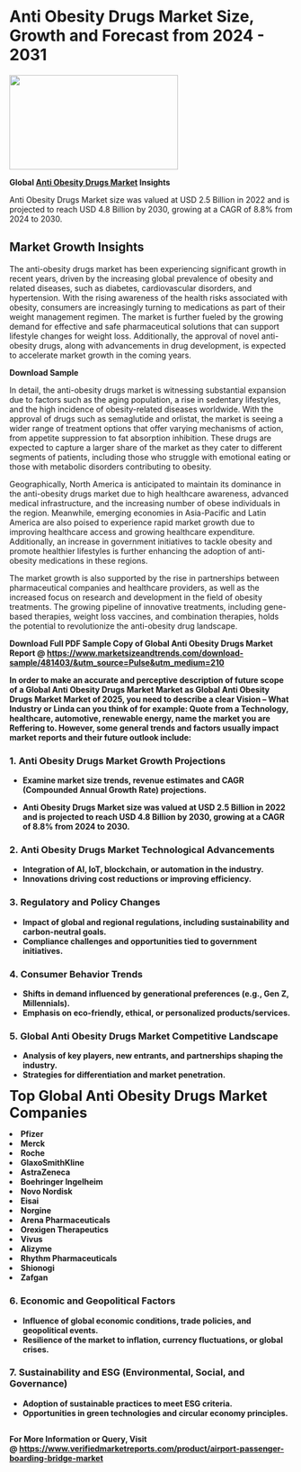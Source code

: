 <H1>Anti Obesity Drugs Market Size, Growth and Forecast from 2024 - 2031</H1><img class="aligncenter size-medium wp-image-584254" src="https://thirdeyenews.in/wp-content/uploads/2024/09/Global-Market-Research-300x168.jpeg" alt="" width="300" height="168" /><p><strong>Global&nbsp;<a href="https://www.marketsizeandtrends.com/download-sample/481403/&amp;utm_source=Pulse&amp;utm_medium=210">Anti Obesity Drugs Market</a> Insights</strong></p><p>Anti Obesity Drugs Market size was valued at USD 2.5 Billion in 2022 and is projected to reach USD 4.8 Billion by 2030, growing at a CAGR of 8.8% from 2024 to 2030.</p><p><h2>Market Growth Insights</h2> <p>The anti-obesity drugs market has been experiencing significant growth in recent years, driven by the increasing global prevalence of obesity and related diseases, such as diabetes, cardiovascular disorders, and hypertension. With the rising awareness of the health risks associated with obesity, consumers are increasingly turning to medications as part of their weight management regimen. The market is further fueled by the growing demand for effective and safe pharmaceutical solutions that can support lifestyle changes for weight loss. Additionally, the approval of novel anti-obesity drugs, along with advancements in drug development, is expected to accelerate market growth in the coming years.</p> <p><strong>Download Sample</strong></p> <p>In detail, the anti-obesity drugs market is witnessing substantial expansion due to factors such as the aging population, a rise in sedentary lifestyles, and the high incidence of obesity-related diseases worldwide. With the approval of drugs such as semaglutide and orlistat, the market is seeing a wider range of treatment options that offer varying mechanisms of action, from appetite suppression to fat absorption inhibition. These drugs are expected to capture a larger share of the market as they cater to different segments of patients, including those who struggle with emotional eating or those with metabolic disorders contributing to obesity.</p> <p>Geographically, North America is anticipated to maintain its dominance in the anti-obesity drugs market due to high healthcare awareness, advanced medical infrastructure, and the increasing number of obese individuals in the region. Meanwhile, emerging economies in Asia-Pacific and Latin America are also poised to experience rapid market growth due to improving healthcare access and growing healthcare expenditure. Additionally, an increase in government initiatives to tackle obesity and promote healthier lifestyles is further enhancing the adoption of anti-obesity medications in these regions.</p> <p>The market growth is also supported by the rise in partnerships between pharmaceutical companies and healthcare providers, as well as the increased focus on research and development in the field of obesity treatments. The growing pipeline of innovative treatments, including gene-based therapies, weight loss vaccines, and combination therapies, holds the potential to revolutionize the anti-obesity drug landscape.</p> <p><strong></p><p><span class=""><strong>Download Full PDF Sample Copy of Global Anti Obesity Drugs Market Report</strong> @ <a href="https://www.marketsizeandtrends.com/download-sample/481403/&amp;utm_source=Pulse&amp;utm_medium=210" target="_blank">https://www.marketsizeandtrends.com/download-sample/481403/&amp;utm_source=Pulse&amp;utm_medium=210</a></span></p><p>In order to make an accurate and perceptive description of future scope of a Global&nbsp;Anti Obesity Drugs Market Market as Global&nbsp;Anti Obesity Drugs Market Market of 2025, you need to describe a clear Vision &ndash; What Industry or Linda can you think of for example: Quote from a Technology, healthcare, automotive, renewable energy, name the market you are Reffering to. However, some general trends and factors usually impact market reports and their future outlook include:</p><h3>1.&nbsp;<strong>Anti Obesity Drugs Market Growth Projections</strong></h3><ul><li>Examine market size trends, revenue estimates and CAGR (Compounded Annual Growth Rate) projections.</li><li><p>Anti Obesity Drugs Market size was valued at USD 2.5 Billion in 2022 and is projected to reach USD 4.8 Billion by 2030, growing at a CAGR of 8.8% from 2024 to 2030.</p></li></ul><h3>2.&nbsp;<strong>Anti Obesity Drugs Market Technological Advancements</strong></h3><ul><li>Integration of AI, IoT, blockchain, or automation in the industry.</li><li>Innovations driving cost reductions or improving efficiency.</li></ul><h3>3.&nbsp;<strong>Regulatory and Policy Changes</strong></h3><ul><li>Impact of global and regional regulations, including sustainability and carbon-neutral goals.</li><li>Compliance challenges and opportunities tied to government initiatives.</li></ul><h3>4.&nbsp;<strong>Consumer Behavior Trends</strong></h3><ul><li>Shifts in demand influenced by generational preferences (e.g., Gen Z, Millennials).</li><li>Emphasis on eco-friendly, ethical, or personalized products/services.</li></ul><h3>5.&nbsp;<strong>Global Anti Obesity Drugs Market Competitive Landscape</strong></h3><ul><li>Analysis of key players, new entrants, and partnerships shaping the industry.</li><li>Strategies for differentiation and market penetration.</li></ul><p data-pm-slice="1 1 []"><span style="color: inherit; font-family: inherit; font-size: 25px;">Top Global Anti Obesity Drugs Market Companies</span></p><div class="" data-test-id=""><p><li>Pfizer</li><li> Merck</li><li> Roche</li><li> GlaxoSmithKline</li><li> AstraZeneca</li><li> Boehringer Ingelheim</li><li> Novo Nordisk</li><li> Eisai</li><li> Norgine</li><li> Arena Pharmaceuticals</li><li> Orexigen Therapeutics</li><li> Vivus</li><li> Alizyme</li><li> Rhythm Pharmaceuticals</li><li> Shionogi</li><li> Zafgan</li></p></div><h3>6.&nbsp;<strong>Economic and Geopolitical Factors</strong></h3><ul><li>Influence of global economic conditions, trade policies, and geopolitical events.</li><li>Resilience of the market to inflation, currency fluctuations, or global crises.</li></ul><h3>7.&nbsp;<strong>Sustainability and ESG (Environmental, Social, and Governance)</strong></h3><ul><li>Adoption of sustainable practices to meet ESG criteria.</li><li>Opportunities in green technologies and circular economy principles.</li></ul><h2><strong style="font-size: 14px;">For More Information or Query, Visit @&nbsp;</strong><a style="background-color: #ffffff; font-size: 14px;" href="https://www.marketsizeandtrends.com/report/anti-obesity-drugs-market/" target="_blank">https://www.verifiedmarketreports.com/product/airport-passenger-boarding-bridge-market</a></h2>
